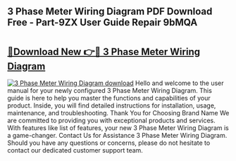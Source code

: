 ## 3 Phase Meter Wiring Diagram PDF Download Free - Part-9ZX User Guide Repair 9bMQA

# <h2><a href="http://dfjo7g.blite.top/?on=3+Phase+Meter+Wiring+Diagram">🔗Download New 👉🔴 3 Phase Meter Wiring Diagram</a></h2>

[![3 Phase Meter Wiring Diagram download](https://i.imgur.com/lujVjoI.png)](http://dfjo7g.blite.top/?on=3+Phase+Meter+Wiring+Diagram)
Hello and welcome to the user manual for your newly configured 3 Phase Meter Wiring Diagram. This guide is here to help you master the functions and capabilities of your product. Inside, you will find detailed instructions for installation, usage, maintenance, and troubleshooting. Thank You for Choosing Brand Name We are committed to providing you with exceptional products and services. With features like list of features, your new 3 Phase Meter Wiring Diagram is a game-changer. Contact Us for Assistance 3 Phase Meter Wiring Diagram. Should you have any questions or concerns, please do not hesitate to contact our dedicated customer support team.
